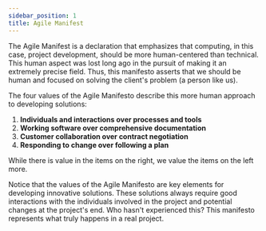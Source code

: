 ```yaml
---
sidebar_position: 1
title: Agile Manifest
---
```


The Agile Manifest is a declaration that emphasizes that computing, in this case, project development, should be more human-centered than technical. This human aspect was lost long ago in the pursuit of making it an extremely precise field. Thus, this manifesto asserts that we should be human and focused on solving the client's problem (a person like us).

The four values of the Agile Manifesto describe this more human approach to developing solutions:

1. **Individuals and interactions over processes and tools**
2. **Working software over comprehensive documentation**
3. **Customer collaboration over contract negotiation**
4. **Responding to change over following a plan**

While there is value in the items on the right, we value the items on the left more.

Notice that the values of the Agile Manifesto are key elements for developing innovative solutions. These solutions always require good interactions with the individuals involved in the project and potential changes at the project's end. Who hasn't experienced this? This manifesto represents what truly happens in a real project.